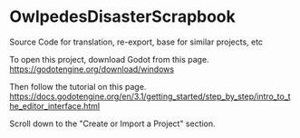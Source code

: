 # OwlpedesDisasterScrapbook
 Source Code for translation, re-export, base for similar projects, etc 

To open this project, download Godot from this page.
https://godotengine.org/download/windows

Then follow the tutorial on this page.
https://docs.godotengine.org/en/3.1/getting_started/step_by_step/intro_to_the_editor_interface.html

Scroll down to the "Create or Import a Project" section.
